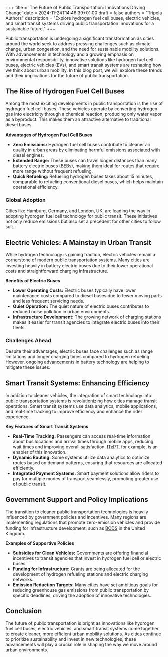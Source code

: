 +++
title = 'The Future of Public Transportation: Innovations Driving Change'
date = 2024-11-24T14:46:39+01:00
draft = false
authors = "Tripela Authors"
description = "Explore hydrogen fuel cell buses, electric vehicles, and smart transit systems driving public transportation innovations for a sustainable future."
+++

Public transportation is undergoing a significant transformation as cities around the world seek to address pressing challenges such as climate change, urban congestion, and the need for sustainable mobility solutions. With advancements in technology and a growing emphasis on environmental responsibility, innovative solutions like hydrogen fuel cell buses, electric vehicles (EVs), and smart transit systems are reshaping how we think about urban mobility. In this blog post, we will explore these trends and their implications for the future of public transportation.

## The Rise of Hydrogen Fuel Cell Buses

Among the most exciting developments in public transportation is the rise of hydrogen fuel cell buses. These vehicles operate by converting hydrogen gas into electricity through a chemical reaction, producing only water vapor as a byproduct. This makes them an attractive alternative to traditional diesel buses.

**Advantages of Hydrogen Fuel Cell Buses**

- **Zero Emissions:** Hydrogen fuel cell buses contribute to cleaner air quality in urban areas by eliminating harmful emissions associated with diesel engines.
- **Extended Range:** These buses can travel longer distances than many battery electric buses (BEBs), making them ideal for routes that require more range without frequent refueling.
- **Quick Refueling:** Refueling hydrogen buses takes about 15 minutes, comparable to refueling conventional diesel buses, which helps maintain operational efficiency.

### Global Adoption

Cities like Hamburg, Germany, and London, UK, are leading the way in adopting hydrogen fuel cell technology for public transit. These initiatives not only reduce emissions but also set a precedent for other cities to follow suit.

## Electric Vehicles: A Mainstay in Urban Transit

While hydrogen technology is gaining traction, electric vehicles remain a cornerstone of modern public transportation systems. Many cities are investing heavily in battery electric buses due to their lower operational costs and straightforward charging infrastructure.

**Benefits of Electric Buses**

- **Lower Operating Costs:** Electric buses typically have lower maintenance costs compared to diesel buses due to fewer moving parts and less frequent servicing needs.
- **Quiet Operation:** The quiet nature of electric buses contributes to reduced noise pollution in urban environments.
- **Infrastructure Development:** The growing network of charging stations makes it easier for transit agencies to integrate electric buses into their fleets.

### Challenges Ahead

Despite their advantages, electric buses face challenges such as range limitations and longer charging times compared to hydrogen refueling. However, ongoing advancements in battery technology are helping to mitigate these issues.

## Smart Transit Systems: Enhancing Efficiency

In addition to cleaner vehicles, the integration of smart technology into public transportation systems is revolutionizing how cities manage transit operations. Smart transit systems use data analytics, mobile applications, and real-time tracking to improve efficiency and enhance the rider experience.

**Key Features of Smart Transit Systems**

- **Real-Time Tracking:** Passengers can access real-time information about bus locations and arrival times through mobile apps, reducing wait times and improving overall satisfaction. [ITxPT](https://blog.tripela.net/blog/2024-10-13-itxpt-blogpost/), for example, is an enabler of this innovation.
- **Dynamic Routing:** Some systems utilize data analytics to optimize routes based on demand patterns, ensuring that resources are allocated efficiently.
- **Integrated Payment Systems:** Smart payment solutions allow riders to pay for multiple modes of transport seamlessly, promoting greater use of public transit.

## Government Support and Policy Implications

The transition to cleaner public transportation technologies is heavily influenced by government policies and incentives. Many regions are implementing regulations that promote zero-emission vehicles and provide funding for infrastructure development, such as [BODS](https://blog.tripela.net/blog/2024-10-28-bus-open-data-service/) in the United Kingdom.

**Examples of Supportive Policies**

- **Subsidies for Clean Vehicles:** Governments are offering financial incentives to transit agencies that invest in hydrogen fuel cell or electric buses.
- **Funding for Infrastructure:** Grants are being allocated for the development of hydrogen refueling stations and electric charging networks.
- **Emission Reduction Targets:** Many cities have set ambitious goals for reducing greenhouse gas emissions from public transportation by specific deadlines, driving the adoption of innovative technologies.

## Conclusion

The future of public transportation is bright as innovations like hydrogen fuel cell buses, electric vehicles, and smart transit systems come together to create cleaner, more efficient urban mobility solutions. As cities continue to prioritize sustainability and invest in new technologies, these advancements will play a crucial role in shaping the way we move around urban environments.
